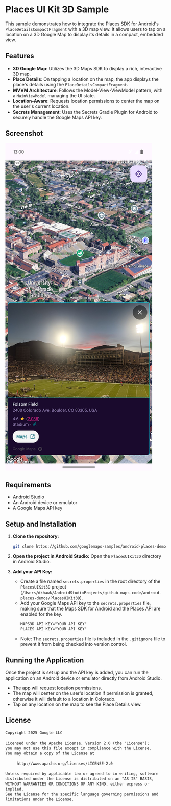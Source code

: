 # Places UI Kit 3D Sample

This sample demonstrates how to integrate the Places SDK for Android's `PlaceDetailsCompactFragment` with a 3D map view. It allows users to tap on a location on a 3D Google Map to display its details in a compact, embedded view.

## Features

- **3D Google Map**: Utilizes the 3D Maps SDK to display a rich, interactive 3D map.
- **Place Details**: On tapping a location on the map, the app displays the place's details using the `PlaceDetailsCompactFragment`.
- **MVVM Architecture**: Follows the Model-View-ViewModel pattern, with a `MainViewModel` managing the UI state.
- **Location-Aware**: Requests location permissions to center the map on the user's current location.
- **Secrets Management**: Uses the Secrets Gradle Plugin for Android to securely handle the Google Maps API key.

## Screenshot

![App Screenshot](screenshots/places-ui-kit-3d-demo.png)

## Requirements

- Android Studio
- An Android device or emulator
- A Google Maps API key

## Setup and Installation

1.  **Clone the repository:**
    ```bash
    git clone https://github.com/googlemaps-samples/android-places-demos.git
    ```
2.  **Open the project in Android Studio:**
    Open the `PlacesUIKit3D` directory in Android Studio.

3.  **Add your API Key:**
    -   Create a file named `secrets.properties` in the root directory of the `PlacesUIKit3D` project (`/Users/dkhawk/AndroidStudioProjects/github-maps-code/android-places-demos/PlacesUIKit3D`).
    -   Add your Google Maps API key to the `secrets.properties` file, making sure that the Maps SDK for Android and the Places API are enabled for the key.
        ```
        MAPS3D_API_KEY="YOUR_API_KEY"
        PLACES_API_KEY="YOUR_API_KEY"
        ```
    - Note: The `secrets.properties` file is included in the `.gitignore` file to prevent it from being checked into version control.

## Running the Application

Once the project is set up and the API key is added, you can run the application on an Android device or emulator directly from Android Studio.

- The app will request location permissions.
- The map will center on the user's location if permission is granted, otherwise it will default to a location in Colorado.
- Tap on any location on the map to see the Place Details view.

## License

```
Copyright 2025 Google LLC

Licensed under the Apache License, Version 2.0 (the "License");
you may not use this file except in compliance with the License.
You may obtain a copy of the License at

     http://www.apache.org/licenses/LICENSE-2.0

Unless required by applicable law or agreed to in writing, software
distributed under the License is distributed on an "AS IS" BASIS,
WITHOUT WARRANTIES OR CONDITIONS OF ANY KIND, either express or implied.
See the License for the specific language governing permissions and
limitations under the License.
```

